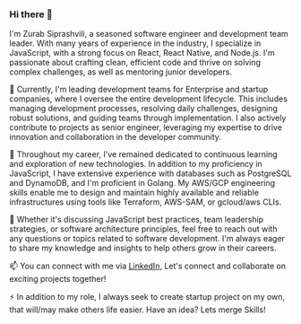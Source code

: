 ### Hi there 👋

I'm Zurab Siprashvili, a seasoned software engineer and development team leader. With many years of experience in the industry, I specialize in JavaScript, with a strong focus on React, React Native, and Node.js. I'm passionate about crafting clean, efficient code and thrive on solving complex challenges, as well as mentoring junior developers.

🔭 Currently, I'm leading development teams for Enterprise and startup companies, where I oversee the entire development lifecycle. This includes managing development processes, resolving daily challenges, designing robust solutions, and guiding teams through implementation. I also actively contribute to projects as senior engineer, leveraging my expertise to drive innovation and collaboration in the developer community.

🌱 Throughout my career, I've remained dedicated to continuous learning and exploration of new technologies. In addition to my proficiency in JavaScript, I have extensive experience with databases such as PostgreSQL and DynamoDB, and I'm proficient in Golang. My AWS/GCP engineering skills enable me to design and maintain highly available and reliable infrastructures using tools like Terraform, AWS-SAM, or gcloud/aws CLIs.

💬 Whether it's discussing JavaScript best practices, team leadership strategies, or software architecture principles, feel free to reach out with any questions or topics related to software development. I'm always eager to share my knowledge and insights to help others grow in their careers.

📫 You can connect with me via [LinkedIn](https://www.linkedin.com/in/zz-siprashvili/), Let's connect and collaborate on exciting projects together!

⚡ In addition to my role, I always seek to create startup project on my own, that will/may make others life easier. Have an idea? Lets merge Skills!

